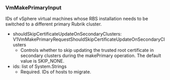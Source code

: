 ### VmMakePrimaryInput
IDs of vSphere virtual machines whose RBS installation needs to be switched to a different primary Rubrik cluster.

- shouldSkipCertificateUpdateOnSecondaryClusters: V1VmMakePrimaryRequestShouldSkipCertificateUpdateOnSecondaryClusters
  - Controls whether to skip updating the trusted root certificate in secondary clusters during the makePrimary operation. The default value is SKIP_NONE.
- ids: list of System.Strings
  - Required. IDs of hosts to migrate.
